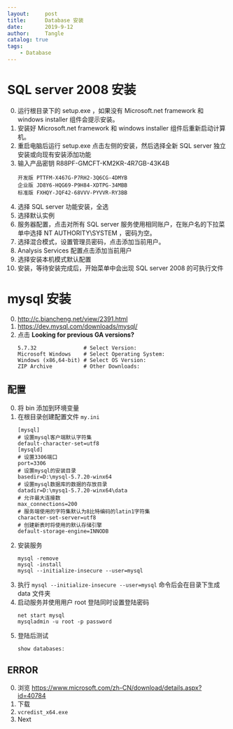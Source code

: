 ```yaml
---
layout:     post
title:      Database 安装
date:       2019-9-12
author:     Tangle
catalog: true
tags:
    - Database
---
```


#  SQL server 2008 安装

0. 运行根目录下的 setup.exe ，如果没有 Microsoft.net framework 和 windows installer 组件会提示安装。
0. 安装好 Microsoft.net framework 和 windows installer 组件后重新启动计算机。
0. 重启电脑后运行 setup.exe 点击左侧的安装，然后选择全新 SQL server 独立安装或向现有安装添加功能
0. 输入产品密钥 R88PF-GMCFT-KM2KR-4R7GB-43K4B
    ```
    开发版 PTTFM-X467G-P7RH2-3Q6CG-4DMYB
    企业版 JD8Y6-HQG69-P9H84-XDTPG-34MBB
    标准版 FXHQY-JQF42-68VVV-PYVVR-RY3BB
    ```
0. 选择 SQL server 功能安装，全选
0. 选择默认实例
0. 服务器配置，点击对所有 SQL server 服务使用相同账户，在账户名的下拉菜单中选择 NT AUTHORITY\SYSTEM ，密码为空。
0. 选择混合模式，设置管理员密码，点击添加当前用户。
0. Analysis Services 配置点击添加当前用户
0. 选择安装本机模式默认配置
0. 安装，等待安装完成后，开始菜单中会出现 SQL server 2008 的可执行文件

# mysql 安装

0. <http://c.biancheng.net/view/2391.html>
0. <https://dev.mysql.com/downloads/mysql/>
0. 点击 **Looking for previous GA versions?**
    ```
    5.7.32               # Select Version:
    Microsoft Windows    # Select Operating System:
    Windows (x86,64-bit) # Select OS Version:
    ZIP Archive          # Other Downloads:
    ```
## 配置

0. 将 bin 添加到环境变量
0. 在根目录创建配置文件 `my.ini`
    ```
    [mysql]
    # 设置mysql客户端默认字符集
    default-character-set=utf8
    [mysqld]
    # 设置3306端口
    port=3306
    # 设置mysql的安装目录
    basedir=D:\mysql-5.7.20-winx64
    # 设置mysql数据库的数据的存放目录
    datadir=D:\mysq1-5.7.20-winx64\data
    # 允许最大连接数
    max_connections=200
    # 服务端使用的字符集默认为8比特编码的latin1字符集
    character-set-server=utf8
    # 创建新表时将使用的默认存储引擎
    default-storage-engine=INNODB
    ```
0. 安装服务
    ```
    mysql -remove
    mysql -install
    mysql --initialize-insecure --user=mysql
    ```
0. 执行 `mysql --initialize-insecure --user=mysql` 命令后会在目录下生成 data 文件夹
0. 启动服务并使用用户 root 登陆同时设置登陆密码
    ```
    net start mysql
    mysqladmin -u root -p password
    ```
0. 登陆后测试
    ```
    show databases:
    ```


## ERROR

0. 浏览 <https://www.microsoft.com/zh-CN/download/details.aspx?id=40784>
0. 下载
0. `vcredist_x64.exe`
0. Next
